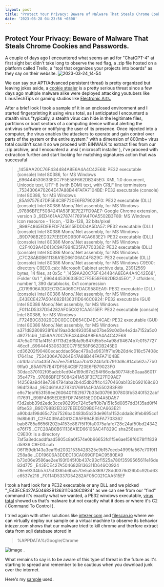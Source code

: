 ```yaml
---
layout: post
title: "Protect Your Privacy: Beware of Malware That Steals Chrome Cookies and Passwords."
date: '2023-03-28 04:23:56 +0300'
---
```


Protect Your Privacy: Beware of Malware That Steals Chrome Cookies and Passwords.
----------------------------------------------------------------------------------

A couple of days ago I encountered what seems an ad for "ChatGPT-4" at first sight but didn't take long to observe the red flag,
a .zip file hosted on a platform called Trello, a "tool that organizes your projects into boards" as they say on their website.
![2023-03-24_14-54](https://user-images.githubusercontent.com/60641238/228127422-0ba55182-a513-48c4-aa34-4d00ac4d05cb.png)

We can say our APT(Advanced persistent threat) is pretty organized but leaving jokes aside, a [cookie stealer](https://en.wikipedia.org/wiki/Session_hijacking) is a pretty serious threat since a few days ago multiple malware alike were deployed attacking youtubers like LinusTechTips or gaming studios like  [Electronic Arts. ](https://news.sophos.com/en-us/2022/08/18/cookie-stealing-the-new-perimeter-bypass/)

After a brief look I took a sample of it in an enclosed environment and I started fingerprinting it using virus total, as I anticipated I encounterd a stealth virus "typically, a stealth virus can hide in the legitimate files, partitions or boot sectors of a computing device without alerting the antivirus software or notifying the user of its presence. Once injected into a computer, the virus enables the attackers to operate and gain control over parts of the system or the entire system." with a dimension of 800mb+ virus total couldn't scan it so we proceed with BINWALK to extract files from our .zip archive, and I encounterd a .msi ( microsoft installer ), i've proceed with extraction further and start looking for matching signatures action that was succesuful

> _1459AA20C76F434484A8E6A4A4C42E68: PE32 executable (console) Intel 80386, for MS Windows
> _696444530633E0C7F5E58F662DB245E0: XML 1.0 document, Unicode text, UTF-8 (with BOM) text, with CRLF line terminators
> _7534306A76264E47A88B44FAFA7104BE: PE32 executable (console) Intel 80386, for MS Windows
> _85A9757E47DF5E4CBF720E6FB79023F0: PE32 executable (DLL) (console) Intel 80386 Mono/.Net assembly, for MS Windows
> _97886BFEF5084241A53F3E7E27FD9AE7: Google Chrome extension, version 3
> _9ED461AA2787417691A4F0A5502B3F89: MS Windows icon resource - 1 icon, -128x-128, 32 bits/pixel
> _B98F4865EDEBFDF745615EDDD4A5DA57: PE32 executable (DLL) (console) Intel 80386 Mono/.Net assembly, for MS Windows
> _B9D798B2ED327EEED5D9B0F4CA663E21: PE32 executable (DLL) (console) Intel 80386 Mono/.Net assembly, for MS Windows
> _C2F4039A4D613C9AF994E35FA7703362: PE32 executable (DLL) (console) Intel 80386 Mono/.Net assembly, for MS Windows
> _C7C28AB0B611136A1ED66106AC4F829C: PE32 executable (DLL) (console) Intel 80386 Mono/.Net assembly, for MS Windows
> C9E00:                             directory
> C9E00.cab:                         Microsoft Cabinet archive data, 23912569 bytes, 14 files, at 0x5c "_1459AA20C76F434484A8E6A4A4C42E68", iFolder 0x1 
> "_696444530633E0C7F5E58F662DB245E0", 7 cffolders, number 1, 390 datablocks, 0x1 compression
> _CD19606A3DDEC13CA069CFDAC9580EA9: PE32 executable (DLL) (console) Intel 80386 Mono/.Net assembly, for MS Windows
> _E43ECE427A504682B136311D646C0924: PE32 executable (GUI) Intel 80386 Mono/.Net assembly, for MS Windows
> _F0114D5337D54282AF05C021CAA515EF: PE32 executable (console) Intel 80386, for MS Windows
> _F724B0C83029CDC0DCCD854CD4EC4CAE: PE32 executable (GUI) Intel 80386 Mono/.Net assembly, for MS Windows
> a371d82808938f6a119aa0dd493058ad07be59c0d0e4e2da7152a5c0d9271cb6  _1459AA20C76F434484A8E6A4A4C42E68
> 47e5a0f101af4151d7f13d2d6bfa9b847d5b5e4a98d1f4674b7c015772746cdf  _696444530633E0C7F5E58F662DB245E0
> cd36202f90480ecacddad56ac479a3e9631ff71e9b28d4c018c57408c17641ac  _7534306A76264E47A88B44FAFA7104BE
> cb1b1ac1c1a435f7ea7ee75914aa7bb1324bfafb7910d8c814db62a77b09ffa0  _85A9757E47DF5E4CBF720E6FB79023F0
> 30dac370102f05adcb1ed94e199d67e254f66cda80774fc80aaa8601735e477b  _97886BFEF5084241A53F3E7E27FD9AE7
> 142569a9d48e7384794aba2b4d5db3ff4c4370460ab133b692168c60964f39ad  _9ED461AA2787417691A4F0A5502B3F89
> e9c71ebf653159ee260640f152f677b33d30796307803fb5340f522abff17691  _B98F4865EDEBFDF745615EDDD4A5DA57
> f3d2ebb39d2edc3cce98299c724c5eff0b7a151c5d0857dd3f35ad0ff48fbe53  _B9D798B2ED327EEED5D9B0F4CA663E21
> a90bda198d65c72d7526ba0483b5b23de961a1152cdda8c9feb695cd19d8b6d1  _C2F4039A4D613C9AF994E35FA7703362
> bab8785a6656f202b4153c887f5f19fa0075afafe728c24af50bd24342e76f75  _C7C28AB0B611136A1ED66106AC4F829C
> sha256sum: C9E00: Is a directory
> 7af5a3edcaddfaad5905c8a0f574e0b66653fd1f5e6ae158f6078f1f839d5936  C9E00.cab
> 06f159db143a3eaf9d20321535428325c9b157cecb4999fa567c7019f1258a8e  _CD19606A3DDEC13CA069CFDAC9580EA9
> b73d06e9586ae2ee193f045f0b437c93cf1525a780f3599565611e16de82d775  _E43ECE427A504682B136311D646C0924
> 78ee9334b57d75f3365b6ba570e5a55369728dd0376d26b0c92bd63c6537e216  _F0114D5337D54282AF05C021CAA515EF

I took a hard look for a PE32 executable or any DLL and we picked "_E43ECE427A504682B136311D646C0924" as we can see from our "find" command it's exactly what we wanted, a PE32 windows executable, [virus total](https://www.virustotal.com/gui/file/b73d06e9586ae2ee193f045f0b437c93cf1525a780f3599565611e16de82d775) showed us that's malware but not exactly what it does or where it's C2 ( Command To Control ).

I tried again with other solutions like [intezer.com](https://analyze.intezer.com/analyses/115627b7-293d-42f8-9aa4-0557cc7b9531) and [filescan.io](https://www.filescan.io/uploads/641da6019c109cf74b2f2b00/reports/d2899a08-75da-449b-8512-822c350b1613) where we can virtually deploy our sample on a virtual machine to observe its behavior intezer.com shows that our malware tried to kill chrome and therfore extract data from sqli database stored in 

> %APPDATA%/Google/Chrome 

![image](https://user-images.githubusercontent.com/60641238/228135263-9c512ae6-9fee-4dd8-8087-c9a514a787b1.png) .

 What remains to say is to be aware of this type of threat in the future as it's starting to spread and remember to be cautious when you download junk over the internet.
 
 
 Here's my [sample](https://www.dropbox.com/s/zmxib4rj6wzsd6a/ChatGPT_fake_ad_camp.zip?dl=0) used.
 
